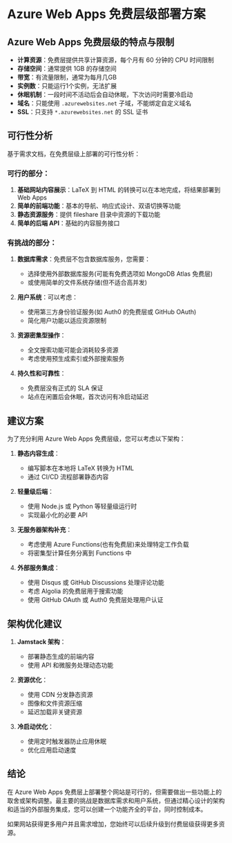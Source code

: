 # Azure Web Apps 免费层级部署方案

## Azure Web Apps 免费层级的特点与限制

- **计算资源**：免费层提供共享计算资源，每个月有 60 分钟的 CPU 时间限制
- **存储空间**：通常提供 1GB 的存储空间
- **带宽**：有流量限制，通常为每月几GB
- **实例数**：只能运行1个实例，无法扩展
- **休眠机制**：一段时间不活动后会自动休眠，下次访问时需要冷启动
- **域名**：只能使用 `.azurewebsites.net` 子域，不能绑定自定义域名
- **SSL**：只支持 `*.azurewebsites.net` 的 SSL 证书

## 可行性分析

基于需求文档，在免费层级上部署的可行性分析：

### 可行的部分：

1. **基础网站内容展示**：LaTeX 到 HTML 的转换可以在本地完成，将结果部署到 Web Apps
2. **简单的前端功能**：基本的导航、响应式设计、双语切换等功能
3. **静态资源服务**：提供 fileshare 目录中资源的下载功能
4. **简单的后端 API**：基础的内容服务接口

### 有挑战的部分：

1. **数据库需求**：免费层不包含数据库服务，您需要：
   - 选择使用外部数据库服务(可能有免费选项如 MongoDB Atlas 免费层)
   - 或使用简单的文件系统存储(但不适合高并发)

2. **用户系统**：可以考虑：
   - 使用第三方身份验证服务(如 Auth0 的免费层或 GitHub OAuth)
   - 简化用户功能以适应资源限制

3. **资源密集型操作**：
   - 全文搜索功能可能会消耗较多资源
   - 考虑使用预生成索引或外部搜索服务

4. **持久性和可靠性**：
   - 免费层没有正式的 SLA 保证
   - 站点在闲置后会休眠，首次访问有冷启动延迟

## 建议方案

为了充分利用 Azure Web Apps 免费层级，您可以考虑以下架构：

1. **静态内容生成**：
   - 编写脚本在本地将 LaTeX 转换为 HTML
   - 通过 CI/CD 流程部署静态内容

2. **轻量级后端**：
   - 使用 Node.js 或 Python 等轻量级运行时
   - 实现最小化的必要 API

3. **无服务器架构补充**：
   - 考虑使用 Azure Functions(也有免费层)来处理特定工作负载
   - 将密集型计算任务分离到 Functions 中

4. **外部服务集成**：
   - 使用 Disqus 或 GitHub Discussions 处理评论功能
   - 考虑 Algolia 的免费层用于搜索功能
   - 使用 GitHub OAuth 或 Auth0 免费层处理用户认证

## 架构优化建议

1. **Jamstack 架构**：
   - 部署静态生成的前端内容
   - 使用 API 和微服务处理动态功能

2. **资源优化**：
   - 使用 CDN 分发静态资源
   - 图像和文件资源压缩
   - 延迟加载非关键资源

3. **冷启动优化**：
   - 使用定时触发器防止应用休眠
   - 优化应用启动速度

## 结论

在 Azure Web Apps 免费层上部署整个网站是可行的，但需要做出一些功能上的取舍或架构调整。最主要的挑战是数据库需求和用户系统，但通过精心设计的架构和适当的外部服务集成，您可以创建一个功能齐全的平台，同时控制成本。

如果网站获得更多用户并且需求增加，您始终可以后续升级到付费层级获得更多资源。